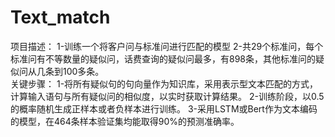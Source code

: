 # Text_match
项目描述： 
1-训练一个将客户问与标准问进行匹配的模型 
2-共29个标准问，每个标准问有不等数量的疑似问，话费查询的疑似问最多，有898条，其他标准问的疑似问从几条到100多条。  
关键步骤： 
1-将所有疑似句的句向量作为知识库，采用表示型文本匹配的方式，计算输入语句与所有疑似问的相似度，以实时获取计算结果。 
2-训练阶段，以0.5的概率随机生成正样本或者负样本进行训练。 
3-采用LSTM或Bert作为文本编码的模型，在464条样本验证集均能取得90%的预测准确率。
